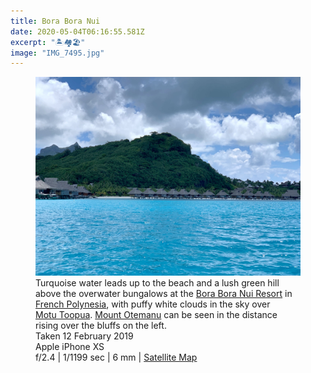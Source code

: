 ```yaml
---
title: Bora Bora Nui
date: 2020-05-04T06:16:55.581Z
excerpt: "🏝🏘🏖"
image: "IMG_7495.jpg"
---
```


<figure class="mw848">
<img
  src="IMG_7495.jpg"
  alt="Bora Bora Nui"
/><br />
<figcaption>
  Turquoise water leads up to the beach and a lush green hill above the overwater bungalows at the <a href="https://conradhotels3.hilton.com/en/hotels/french-polynesia/conrad-bora-bora-nui-PPTBNCI/index.html">Bora Bora Nui&nbsp;Resort</a> in <a href="https://en.wikipedia.org/wiki/French_Polynesia">French&nbsp;Polynesia</a>, with puffy white clouds in the sky over <a href="https://en.wikipedia.org/wiki/Toopua">Motu&nbsp;Toopua</a>. <a href="https://tahititourisme.com/en-us/island/bora-bora/">Mount&nbsp;Otemanu</a> can be seen in the distance rising over the bluffs on the&nbsp;left.<br />Taken 12&nbsp;February&nbsp;2019<br />Apple iPhone&nbsp;XS<br />f/2.4 | 1/1199&nbsp;sec | 6&nbsp;mm | <a href="https://goo.gl/maps/tDVw1xWALARJXFNZ8">Satellite&nbsp;Map</a></figcaption>
</figure>
